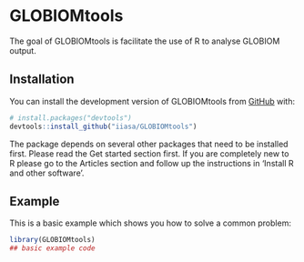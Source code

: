 
<!-- README.md is generated from README.Rmd. Please edit that file -->

# GLOBIOMtools

<!-- badges: start -->

<!-- badges: end -->

The goal of GLOBIOMtools is facilitate the use of R to analyse GLOBIOM
output.

## Installation

You can install the development version of GLOBIOMtools from
[GitHub](https://github.com/) with:

``` r
# install.packages("devtools")
devtools::install_github("iiasa/GLOBIOMtools")
```

The package depends on several other packages that need to be installed
first. Please read the Get started section first. If you are completely
new to R please go to the Articles section and follow up the
instructions in ‘Install R and other software’.

## Example

This is a basic example which shows you how to solve a common problem:

``` r
library(GLOBIOMtools)
## basic example code
```

